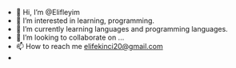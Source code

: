 - 👋 Hi, I’m @Elifleyim
- 👀 I’m interested in learning, programming.
- 🌱 I’m currently learning languages and programming languages. 
- 💞️ I’m looking to collaborate on ...
- 📫 How to reach me elifekinci20@gmail.com
- 

<!---
Elifleyim/Elifleyim is a ✨ special ✨ repository because its `README.md` (this file) appears on your GitHub profile.
You can click the Preview link to take a look at your changes.
--->
